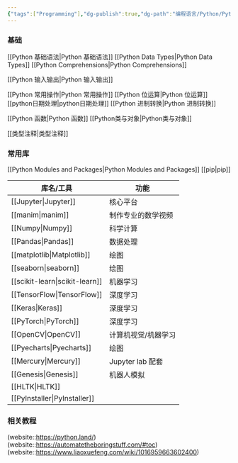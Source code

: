 ```yaml
---
{"tags":["Programming"],"dg-publish":true,"dg-path":"编程语言/Python/Python.md","dg-pinned":true,"permalink":"/编程语言/Python/Python/","pinned":true,"dgPassFrontmatter":true,"noteIcon":"","created":"2024-05-21T15:20:27.000+08:00","updated":"2025-06-12T18:11:33.845+08:00"}
---
```



### 基础
[[Python 基础语法\|Python 基础语法]]
[[Python Data Types\|Python Data Types]]
[[Python Comprehensions\|Python Comprehensions]]


[[Python 输入输出\|Python 输入输出]]


[[Python 常用操作\|Python 常用操作]]
[[Python 位运算\|Python 位运算]]
[[python日期处理\|python日期处理]]
[[Python 进制转换\|Python 进制转换]]



[[Python 函数\|Python 函数]]
[[Python类与对象\|Python类与对象]]


[[类型注释\|类型注释]]

### 常用库
[[Python Modules and Packages\|Python Modules and Packages]]   [[pip\|pip]]

| 库名/工具            | 功能             |
| ---------------- | -------------- |
| [[Jupyter\|Jupyter]]      | 核心平台           |
| [[manim\|manim]]        | 制作专业的数学视频      |
| [[Numpy\|Numpy]]        | 科学计算           |
| [[Pandas\|Pandas]]       | 数据处理           |
| [[matplotlib\|Matplotlib]]   | 绘图             |
| [[seaborn\|seaborn]]      | 绘图             |
| [[scikit-learn\|scikit-learn]] | 机器学习           |
| [[TensorFlow\|TensorFlow]]   | 深度学习           |
| [[Keras\|Keras]]        | 深度学习           |
| [[PyTorch\|PyTorch]]      | 深度学习           |
| [[OpenCV\|OpenCV]]       | 计算机视觉/机器学习     |
| [[Pyecharts\|Pyecharts]]    | 绘图             |
| [[Mercury\|Mercury]]      | Jupyter lab 配套 |
| [[Genesis\|Genesis]]      | 机器人模拟          |
| [[HLTK\|HLTK]]         |                |
| [[PyInstaller\|PyInstaller]]  |                |

### 相关教程
(website::https://python.land/)
(website::https://automatetheboringstuff.com/#toc)
(website::https://www.liaoxuefeng.com/wiki/1016959663602400)


